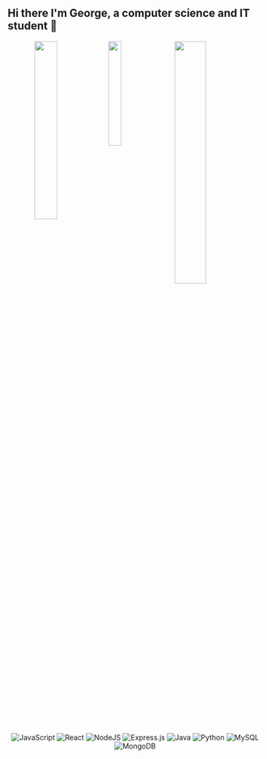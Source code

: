 ## Hi there I'm George, a computer science and IT student 👋
<div align="center">
<img align="left" width="30%" src="https://github-readme-stats.vercel.app/api?username=RGeorge482&show_icons=true&theme=cobalt&border_radius=20" />
<img align="left" width="23%" src="https://github-readme-stats.vercel.app/api/top-langs/?username=RGeorge482&layout=compact&border_radius=20" />
<img align="left" width="35%" src="https://streak-stats.demolab.com/?user=RGeorge482&theme=tokyonight&border_radius=20" />
<div/>

![JavaScript](https://img.shields.io/badge/javascript-%23323330.svg?style=for-the-badge&logo=javascript&logoColor=%23F7DF1E)
![React](https://img.shields.io/badge/react-%2320232a.svg?style=for-the-badge&logo=react&logoColor=%2361DAFB)
![NodeJS](https://img.shields.io/badge/node.js-6DA55F?style=for-the-badge&logo=node.js&logoColor=white)
![Express.js](https://img.shields.io/badge/express.js-%23404d59.svg?style=for-the-badge&logo=express&logoColor=%2361DAFB)
![Java](https://img.shields.io/badge/java-%23ED8B00.svg?style=for-the-badge&logo=openjdk&logoColor=white)
![Python](https://img.shields.io/badge/python-3670A0?style=for-the-badge&logo=python&logoColor=ffdd54)
![MySQL](https://img.shields.io/badge/mysql-%2300f.svg?style=for-the-badge&logo=mysql&logoColor=white)
![MongoDB](https://img.shields.io/badge/MongoDB-%234ea94b.svg?style=for-the-badge&logo=mongodb&logoColor=white)


